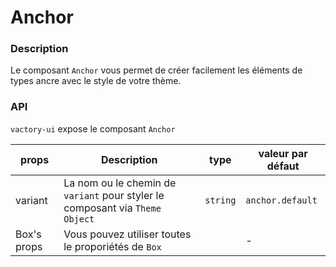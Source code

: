 # Anchor


### Description
Le composant `Anchor` vous permet de créer facilement les éléments de types ancre avec le style de votre thème.


### API

`vactory-ui` expose le composant `Anchor`


| props         | Description   | type   | valeur par défaut   |
|---------------|---------------|--------|---------------------|
| variant         | La nom ou le chemin de `variant` pour styler  le composant via `Theme Object` | `string`   | `anchor.default`   |
| Box's props         | Vous pouvez utiliser toutes le proporiétés de `Box`   |    | -   |
